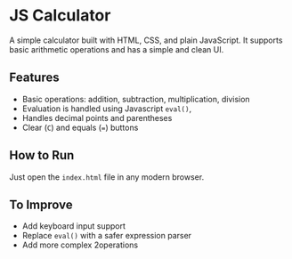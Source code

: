 # JS Calculator

A simple calculator built with HTML, CSS, and plain JavaScript. It supports basic arithmetic operations and has a simple and clean UI.

## Features

- Basic operations: addition, subtraction, multiplication, division
- Evaluation is handled using Javascript `eval()`,
- Handles decimal points and parentheses
- Clear (`C`) and equals (`=`) buttons

## How to Run
Just open the `index.html` file in any modern browser.

## To Improve
- Add keyboard input support
- Replace `eval()` with a safer expression parser
- Add more complex 2operations